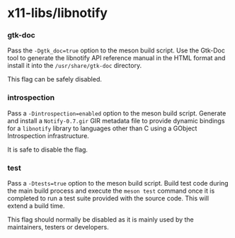 # x11-libs/libnotify

### gtk-doc
Pass the `-Dgtk_doc=true` option to the meson build script. Use the Gtk-Doc tool to generate the libnotify API reference manual in the HTML format and install it into the `/usr/share/gtk-doc` directory.

This flag can be safely disabled.

### introspection
Pass a `-Dintrospection=enabled` option to the meson build script. Generate and install a `Notify-0.7.gir` GIR metadata file to provide dynamic bindings for a `libnotify` library to languages other than C using a GObject Introspection infrastructure.

It is safe to disable the flag.

### test
Pass a `-Dtests=true` option to the meson build script. Build test code during the main build process and execute the `meson test` command once it is completed to run a test suite provided with the source code. This will extend a build time.

This flag should normally be disabled as it is mainly used by the maintainers, testers or developers.

